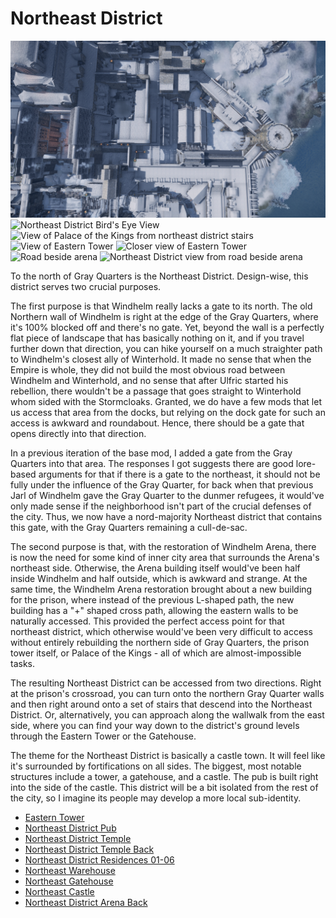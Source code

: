 # Northeast District

![](/windhelm/pics/northeastdistrictoverview.png?raw=true "Northeast District Overview")
![](/windhelm/pics/northeastdistrictbirdseye.png?raw=true "Northeast District Bird's Eye View")
![](/windhelm/pics/northeaststairpalaceview.png?raw=true "View of Palace of the Kings from northeast district stairs")
![](/windhelm/pics/easterntower1.png?raw=true "View of Eastern Tower")
![](/windhelm/pics/easterntower2.png?raw=true "Closer view of Eastern Tower")
![](/windhelm/pics/arenasideroad.png?raw=true "Road beside arena")
![](/windhelm/pics/northeastdistrictroadview.png?raw=true "Northeast District view from road beside arena")


To the north of Gray Quarters is the Northeast District. Design-wise, this district serves two crucial purposes.

The first purpose is that Windhelm really lacks a gate to its north. The old Northern wall of Windhelm is right at the edge of the Gray Quarters, where it's 100% blocked off and there's no gate. Yet, beyond the wall is a perfectly flat piece of landscape that has basically nothing on it, and if you travel further down that direction, you can hike yourself on a much straighter path to Windhelm's closest ally of Winterhold. It made no sense that when the Empire is whole, they did not build the most obvious road between Windhelm and Winterhold, and no sense that after Ulfric started his rebellion, there wouldn't be a passage that goes straight to Winterhold whom sided with the Stormcloaks. Granted, we do have a few mods that let us access that area from the docks, but relying on the dock gate for such an access is awkward and roundabout. Hence, there should be a gate that opens directly into that direction.

In a previous iteration of the base mod, I added a gate from the Gray Quarters into that area. The responses I got suggests there are good lore-based arguments for that if there is a gate to the northeast, it should not be fully under the influence of the Gray Quarter, for back when that previous Jarl of Windhelm gave the Gray Quarter to the dunmer refugees, it would've only made sense if the neighborhood isn't part of the crucial defenses of the city. Thus, we now have a nord-majority Northeast district that contains this gate, with the Gray Quarters remaining a cull-de-sac.

The second purpose is that, with the restoration of Windhelm Arena, there is now the need for some kind of inner city area that surrounds the Arena's northeast side. Otherwise, the Arena building itself would've been half inside Windhelm and half outside, which is awkward and strange. At the same time, the Windhelm Arena restoration brought about a new building for the prison, where instead of the previous L-shaped path, the new building has a "+" shaped cross path, allowing the eastern walls to be naturally accessed. This provided the perfect access point for that northeast district, which otherwise would've been very difficult to access without entirely rebuilding the northern side of Gray Quarters, the prison tower itself, or Palace of the Kings - all of which are almost-impossible tasks.

The resulting Northeast District can be accessed from two directions. Right at the prison's crossroad, you can turn onto the northern Gray Quarter walls and then right around onto a set of stairs that descend into the Northeast District. Or, alternatively, you can approach along the wallwalk from the east side, where you can find your way down to the district's ground levels through the Eastern Tower or the Gatehouse.

The theme for the Northeast District is basically a castle town. It will feel like it's surrounded by fortifications on all sides. The biggest, most notable structures include a tower, a gatehouse, and a castle. The pub is built right into the side of the castle. This district will be a bit isolated from the rest of the city, so I imagine its people may develop a more local sub-identity.

* [Eastern Tower](/windhelm/details/northeast/tower.md)
* [Northeast District Pub](/windhelm/details/northeast/pub.md)
* [Northeast District Temple](/windhelm/details/northeast/temple.md)
* [Northeast District Temple Back](/windhelm/details/northeast/templeback.md)
* [Northeast District Residences 01-06](/windhelm/details/northeast/residences.md)
* [Northeast Warehouse](/windhelm/details/northeast/warehouse.md)
* [Northeast Gatehouse](/windhelm/details/northeast/gatehouse.md)
* [Northeast Castle](/windhelm/details/northeast/castle.md)
* [Northeast District Arena Back](/windhelm/details/northeast/arenaback.md)